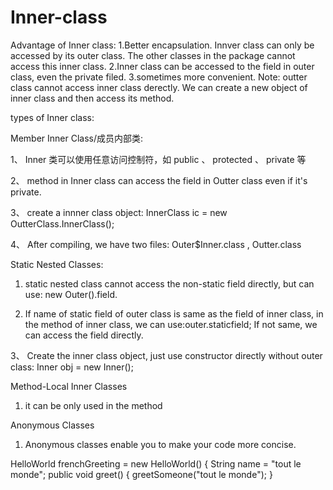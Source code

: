 # Inner-class

Advantage of Inner class:
1.Better encapsulation. Innver class can only be accessed by its outer class. The other classes in the package cannot access this inner class.
2.Inner class can be accessed to the field in outer class, even the private filed.
3.sometimes more convenient.
Note: outter class cannot access inner class derectly. We can create a new object of inner class and then access its method.

types of Inner class:

Member Inner Class/成员内部类:

1、 Inner 类可以使用任意访问控制符，如 public 、 protected 、 private 等

2、 method in Inner class can access the field in Outter class even if it's private.

3、 create a innner class object: InnerClass ic = new OutterClass.InnerClass();

4、 After compiling, we have two files: Outer$Inner.class , Outter.class


Static Nested Classes:

1. static nested class cannot access the non-static field directly, but can use: new Outer().field.

2. If name of static field of outer class is same as the field of inner class, in the method of inner class, we can use:outer.staticfield; If not same, we can access the field directly.

3、 Create the inner class object, just use constructor directly without outer class: Inner obj = new Inner();

Method-Local Inner Classes
1. it can be only used in the method


Anonymous Classes
1. Anonymous classes enable you to make your code more concise. 

 HelloWorld frenchGreeting = new HelloWorld() {
            String name = "tout le monde";
            public void greet() {
                greetSomeone("tout le monde");
            }
